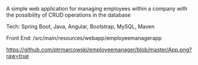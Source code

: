 A simple web application for managing employees within a company with the possibility of CRUD operations in the database

Tech: Spring Boot, Java, Angular, Bootstrap, MySQL, Maven

Front End: /src/main/resources/webapp/employeemanagerapp

https://github.com/ptrmarcowski/employeemanager/blob/master/App.png?raw=true
